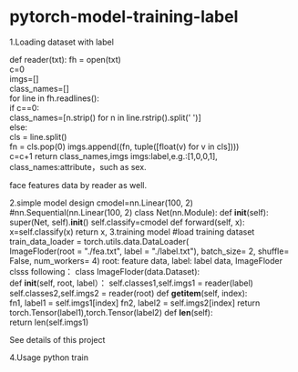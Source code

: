 # pytorch-model-training-label

1.Loading dataset with label

def reader(txt):
    fh = open(txt)  
    c=0  
    imgs=[]  
    class_names=[]  
    for line in  fh.readlines():  
        if c==0:  
            class_names=[n.strip() for n in line.rstrip().split('   ')]  
        else:  
            cls = line.split()   
            fn = cls.pop(0)
            imgs.append((fn, tuple([float(v) for v in cls])))  
        c=c+1
    return class_names,imgs
imgs:label,e.g.:[1,0,0,1], class_names:attribute，such as sex.

face features data by reader as well.

2.simple model design
cmodel=nn.Linear(100, 2)    #nn.Sequential(nn.Linear(100, 2)
class Net(nn.Module):
    def __init__(self):
        super(Net, self).__init__()
        self.classify=cmodel
    def forward(self, x):
        x=self.classify(x)
        return x,
3.training model
#load training dataset
train_data_loader = torch.utils.data.DataLoader(  \
         ImageFloder(root = "./fea.txt", label = "./label.txt"), batch_size= 2, shuffle= False, num_workers= 4)
root: feature data, label: label data, ImageFloder clsss following：
class ImageFloder(data.Dataset):  
    def __init__(self, root, label）：
	self.classes1,self.imgs1 = reader(label)
        self.classes2,self.imgs2 = reader(root)
    def __getitem__(self, index):  
        fn1, label1 = self.imgs1[index]
        fn2, label2 = self.imgs2[index]
	return torch.Tensor(label1),torch.Tensor(label2)
    def __len__(self):  
        return len(self.imgs1)
        
See details of this project

4.Usage
python train
